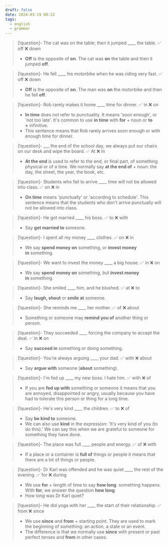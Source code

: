```yaml
---
draft: false
date: 2024-03-19 00:13
tags:
  - english
  - grammar
---
```



>[!question]- The cat was on the table; then it jumped \____ the table.
>✅ off ❌ down 
>- **Off** is the opposite of **on**. The cat was **on** the table and then it jumped **off**.

>[!question]- He fell \____ his motorbike when he was riding very fast.
>✅ off ❌ down 
>- **Off** is the opposite of **on**. The man was **on** the motorbike and then he fell **off**.

>[!question]- Rob rarely makes it home \____ time for dinner.
>✅ in ❌ on 
>- **In time** does not refer to punctuality. It means 'soon enough', or 'not too late'. It's common to use **in time** with **for** + noun or **to +** infinitive.
>- This sentence means that Rob rarely arrives soon enough or with enough time for dinner.

>[!question]- \___ the end of the school day, we always put our chairs on our desk and wipe the board.
>✅ At ❌ In 
>- **At the end** is used to refer to the end, or final part, of something physical or of a time. We normally say **at the end of** + noun: the day, the street, the year, the book, etc.

>[!question]- Students who fail to arrive \____ time will not be allowed into class. 
>✅ on ❌ in 
>- **On time** means 'punctually' or 'according to schedule'. This sentence means that the students who don't arrive punctually will not be allowed into class.

>[!question]- He got married \____ his boss.
>✅ to ❌ with 
>- Say **get married to** someone.

>[!question]- I spent all my money \____ clothes.
>✅ on ❌ in 
>- We say **spend money on** something, or **invest money in** something.

>[!question]- We want to invest the money \____ a big house.
>✅ in ❌ on 
>- We say **spend money on** something, but **invest money in** something.

>[!question]- She smiled \____ him, and he blushed.
>✅ at ❌ to 
>- Say **laugh, shout** or **smile at** someone.

>[!question]- She reminds me \____ her mother.
>✅ of ❌ about 
>- Something or someone may **remind you of** another thing or person.

>[!question]- They succeeded \____ forcing the company to accept the deal.
>✅ in ❌ on
>- Say **succeed in** something or doing something.

>[!question]- You're always arguing \____ your dad.
>✅ with ❌ about 
> - Say **argue with** someone (**about** something).

>[!question]- I'm fed up \____ my new boss. I hate him.
>✅ with ❌ of
> - If you are **fed up with** something or someone it means that you are annoyed, disappointed or angry, usually because you have had to tolerate this person or thing for a long time.

>[!question]- He's very kind \____ the children.
>✅ to ❌ of
> - Say **be kind to** someone.
> - We can also use **kind** in the expression: 'It's very kind of you (to do this).' We can say this when we are grateful to someone for something they have done.

>[!question]- The place was full \____ people and energy.
>✅ of ❌ with 
> - If a place or a container is **full of** things or people it means that there are a lot of things or people.

>[!question]- Dr Karl was offended and he was quiet \____ the rest of the evening.
>✅ for ❌ during 
> - We use **for** + length of time to say **how long**  something happens. With **for**, we answer the question **how long**.
> - How long was Dr Karl quiet?

>[!question]- He did yoga with her \____ the start of their relationship.
>✅ from ❌ since
> - We use **since** and **from** + starting point. They are used to mark the beginning of something: an action, a state or an event.
> - The difference is that we normally use **since** with present or past perfect tenses and **from** in other cases.

